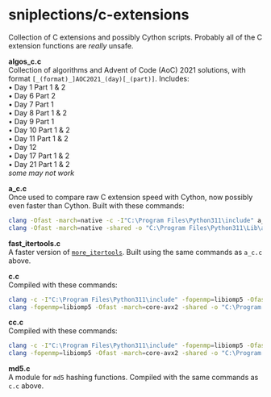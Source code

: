 # sniplections/c-extensions
Collection of C extensions and possibly Cython scripts. Probably all of the C extension functions are *really* unsafe.


**algos_c.c**<br/>
Collection of algorithms and Advent of Code (AoC) 2021 solutions, with format `[_(format)_]AOC2021_(day)[_(part)]`. Includes:<br/>
• Day 1 Part 1 & 2<br/>
• Day 6 Part 2<br/>
• Day 7 Part 1<br/>
• Day 8 Part 1 & 2<br/>
• Day 9 Part 1<br/>
• Day 10 Part 1 & 2<br/>
• Day 11 Part 1 & 2<br/>
• Day 12<br/>
• Day 17 Part 1 & 2<br/>
• Day 21 Part 1 & 2<br/>
*some may not work*

**a_c.c**<br/>
Once used to compare raw C extension speed with Cython, now possibly even faster than Cython. Built with these commands:
```bash
clang -Ofast -march=native -c -I"C:\Program Files\Python311\include" a_c.c -o a_c.o
clang -Ofast -march=native -shared -o "C:\Program Files\Python311\Lib\a_c.pyd" a_c.o -lPython311 -L"C:\Program Files\Python311\libs"
```

**fast_itertools.c**<br/>
A faster version of [`more_itertools`](https://pypi.org/project/more-itertools/). Built using the same commands as `a_c.c` above.

**c.c**<br/>
Compiled with these commands:
```bash
clang -c -I"C:\Program Files\Python311\include" -fopenmp=libiomp5 -Ofast -march=core-avx2 -Rpass-analysis=vectorize c.c -o c.o
clang -fopenmp=libiomp5 -Ofast -march=core-avx2 -shared -o "C:\Program Files\Python311\Lib\c.pyd" c.o -l"Python311" -L"C:\Program Files\Python311\libs"
```

**cc.c**<br/>
Compiled with these commands:
```bash
clang -c -I"C:\Program Files\Python311\include" -fopenmp=libiomp5 -Ofast -march=core-avx2 -Rpass-analysis=vectorize cc.c -o cc.o
clang -fopenmp=libiomp5 -Ofast -march=core-avx2 -shared -o "C:\Program Files\Python311\Lib\cc.pyd" cc.o -l"Python311" -L"C:\Program Files\Python311\libs"
```

**md5.c**<br/>
A module for `md5` hashing functions. Compiled with the same commands as `c.c` above.
